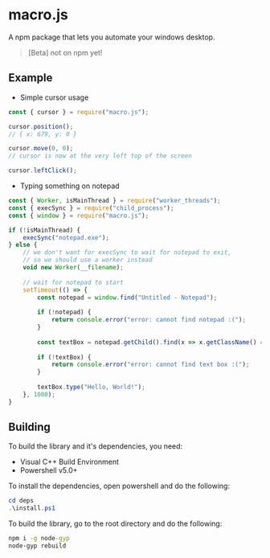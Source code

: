 # macro.js
A npm package that lets you automate your windows desktop.
> [Beta] not on npm yet!

## Example
- Simple cursor usage
```js
const { cursor } = require("macro.js");

cursor.position();
// { x: 679, y: 0 }

cursor.move(0, 0);
// cursor is now at the very left top of the screen

cursor.leftClick();
```
- Typing something on notepad
```js
const { Worker, isMainThread } = require("worker_threads");
const { execSync } = require("child_process");
const { window } = require("macro.js");

if (!isMainThread) {
    execSync("notepad.exe");
} else {
    // we don't want for execSync to wait for notepad to exit,
    // so we should use a worker instead
    void new Worker(__filename);
    
    // wait for notepad to start
    setTimeout(() => {
        const notepad = window.find("Untitled - Notepad");
        
        if (!notepad) {
            return console.error("error: cannot find notepad :(");
        }
        
        const textBox = notepad.getChild().find(x => x.getClassName() === "Edit");
        
        if (!textBox) {
            return console.error("error: cannot find text box :(");
        }
        
        textBox.type("Hello, World!");
    }, 1000);
}
```

## Building
To build the library and it's dependencies, you need:

- Visual C++ Build Environment
- Powershell v5.0+

To install the dependencies, open powershell and do the following:
```ps1
cd deps
.\install.ps1
```
To build the library, go to the root directory and do the following:
```bat
npm i -g node-gyp
node-gyp rebuild
```
